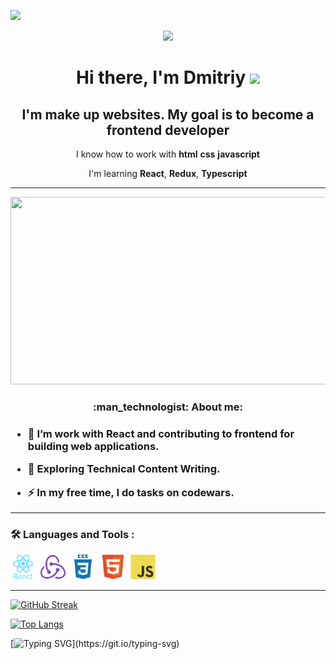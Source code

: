 ![](https://komarev.com/ghpvc/?username=prodREAKTOR)
<div id="header" align="center">
  <img src="https://media.giphy.com/media/M9gbBd9nbDrOTu1Mqx/giphy.gif" width="100"/>
</div>

<h1 align="center">Hi there, I'm Dmitriy
<img src="https://github.com/blackcater/blackcater/raw/main/images/Hi.gif" height="32"/></h1>

<h2 align="center">I'm make up websites. My goal is to become a frontend developer</h2>
<p align='center'>I know how to work with <b>html</b> <b>css</b> <b>javascript</b></p>
<p align='center'>I'm learning <b>React</b>, <b>Redux</b>, <b>Typescript</b></p>

---

<div align="center">
  <img src="https://media.giphy.com/media/dWesBcTLavkZuG35MI/giphy.gif" width="600" height="300"/>
</div>


<h3 align="center"> :man_technologist: About me:<h3/>
  
- :telescope: I’m work with React and contributing to frontend for building web applications.

- :seedling: Exploring Technical Content Writing.

- :zap: In my free time, I do tasks on codewars.

---
  
### :hammer_and_wrench: Languages and Tools :
<img src="https://github.com/devicons/devicon/blob/master/icons/react/react-original-wordmark.svg" title="React" alt="React" width="40" height="40"/>&nbsp;
<img src="https://github.com/devicons/devicon/blob/master/icons/redux/redux-original.svg" title="Redux" alt="Redux " width="40" height="40"/>&nbsp;
<img src="https://github.com/devicons/devicon/blob/master/icons/css3/css3-plain-wordmark.svg"  title="CSS3" alt="CSS" width="40" height="40"/>&nbsp;
<img src="https://github.com/devicons/devicon/blob/master/icons/html5/html5-original.svg" title="HTML5" alt="HTML" width="40" height="40"/>&nbsp;
<img src="https://github.com/devicons/devicon/blob/master/icons/javascript/javascript-original.svg" title="JavaScript" alt="JavaScript" width="40" height="40"/>&nbsp;

  ---
[![GitHub Streak](http://github-readme-streak-stats.herokuapp.com?user=W3bReactor&theme=dark&background=000000)](https://git.io/streak-stats)

[![Top Langs](https://github-readme-stats.vercel.app/api/top-langs/?username=W3bReactor&layout=compact&theme=vision-friendly-dark)](https://github.com/anuraghazra/github-readme-stats)

  
  
  [![Typing SVG](https://readme-typing-svg.herokuapp.com?color=%2336BCF7&lines=Making+a+project...)](https://git.io/typing-svg)

